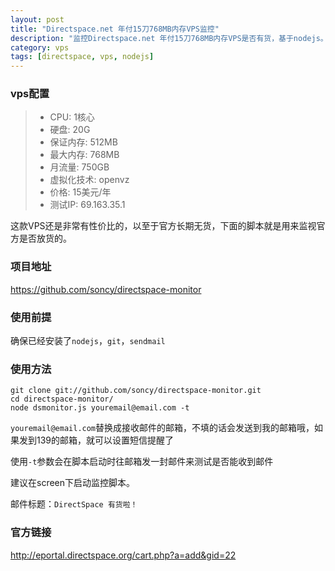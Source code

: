 ```yaml
---
layout: post
title: "Directspace.net 年付15刀768MB内存VPS监控"
description: "监控Directspace.net 年付15刀768MB内存VPS是否有货，基于nodejs。"
category: vps
tags: [directspace, vps, nodejs]
---
```


### vps配置

> * CPU: 1核心
> * 硬盘: 20G
> * 保证内存: 512MB
> * 最大内存: 768MB
> * 月流量: 750GB
> * 虚拟化技术: openvz
> * 价格: 15美元/年
> * 测试IP: 69.163.35.1

这款VPS还是非常有性价比的，以至于官方长期无货，下面的脚本就是用来监视官方是否放货的。

### 项目地址

<https://github.com/soncy/directspace-monitor>

### 使用前提

确保已经安装了`nodejs`，`git`，`sendmail`

### 使用方法

    git clone git://github.com/soncy/directspace-monitor.git
    cd directspace-monitor/
    node dsmonitor.js youremail@email.com -t

`youremail@email.com`替换成接收邮件的邮箱，不填的话会发送到我的邮箱哦，如果发到139的邮箱，就可以设置短信提醒了

使用`-t`参数会在脚本启动时往邮箱发一封邮件来测试是否能收到邮件

建议在screen下启动监控脚本。

邮件标题：`DirectSpace 有货啦！`

### 官方链接

<http://eportal.directspace.org/cart.php?a=add&gid=22>


